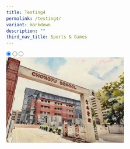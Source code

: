 ```yaml
---
title: Testing4
permalink: /testing4/
variant: markdown
description: ""
third_nav_title: Sports & Games
---
```

<style>
* {
margin: 0;
padding: 0;
box-sizing: border-box;
}

.slideshow-container {
width: 100%;
max-width: 650px;
margin: auto;
overflow: hidden;
position: relative;
}

.slides {
display: flex;
transition: transform 0.5s ease; /* Smooth transition for sliding */
width: 300%;
}

.slide {
width: 300%; /* Each slide takes up 100% of the container */
height: auto;
}

.slide img {
width: 300%;
height: auto;
object-fit: cover;
cursor: pointer; /* Make the images clickable */
}

/* Control the slide transition when the radio buttons are selected */
#slide1:checked ~ .slides {
transform: translateX(0);
}

#slide2:checked ~ .slides {
transform: translateX(-33%); /* Move to the second slide */
}

#slide3:checked ~ .slides {
transform: translateX(-66%); /* Move to the third slide */
}

/* Disable left arrow when on the first slide */
#slide1:checked ~ .arrow-left {
pointer-events: none;
opacity: 0.3;
}

/* Disable right arrow when on the last slide */
#slide3:checked ~ .arrow-right {
pointer-events: none;
opacity: 0.3;
}
	
/* Mobile Devices (up to 600px) */
@media (min-width: 600px) {
.slide img {
width: 60%;
height: auto;
}
}

.slide img {
width: 100%; /* Ensure the images take up the full container width */
height: auto; /* Maintain aspect ratio */
}
}

@media (max-width: 768px) {
.slide img {
width: 100%;
height: auto;
}
}

@media (min-width: 769px) {
 .slide img {
 width: 80%;
 height: auto;
 }
}
</style>

<div class="slideshow-container">

<input checked="" id="slide1" name="slide" type="radio">
<input id="slide2" name="slide" type="radio">
<input id="slide3" name="slide" type="radio">
<div class="slides">
<label class="slide" for="slide2">
<img alt="Image 1" src="/images/School_Information.png">
</label>
<label class="slide" for="slide3">
<img alt="Image 2" src="/images/Primary_2_resize_.png">
</label>
<label class="slide" for="slide1">
<img alt="Image 3" src="/images/School_Ethos_.jpg">
</label>
</div>
</div>